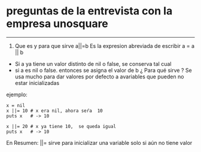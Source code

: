 # preguntas de la entrevista con la empresa unosquare 
-----------------------------------------------------------------------------------------------------------------
1. Que es y para que sirve a||=b
 Es la expresion abreviada de escribir 
 a = a || b 
 - Si a ya tiene un valor distinto de nil o false, se conserva tal cual 
 - si a es nil o false. entonces se asigna el valor de b 
 ¿ Para qué sirve ?
 Se usa mucho para dar valores por defecto a avariables que pueden no 
 estar inicializadas 

ejemplo: 
 ```
 x = nil 
 x ||= 10 # x era nil, ahora seŕa  10
 puts x   # -> 10

 x ||= 20 # x ya tiene 10,  se queda igual 
 puts x   # -> 10 
 ```
 En Resumen: ||= sirve para inicializar una variable solo si aún no tiene valor 